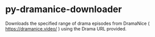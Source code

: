 # py-dramanice-downloader
Downloads the specified range of drama episodes from DramaNice ( https://dramanice.video/ ) using the Drama URL provided.
